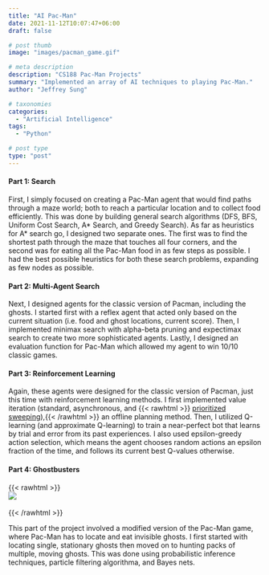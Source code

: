 ```yaml
---
title: "AI Pac-Man"
date: 2021-11-12T10:07:47+06:00
draft: false

# post thumb
image: "images/pacman_game.gif"

# meta description
description: "CS188 Pac-Man Projects"
summary: "Implemented an array of AI techniques to playing Pac-Man."
author: "Jeffrey Sung"

# taxonomies
categories: 
  - "Artificial Intelligence"
tags:
  - "Python"

# post type
type: "post"
---
```


#### Part 1: Search
First, I simply focused on creating a Pac-Man agent that would find paths through a maze world; both to reach a particular location and to collect food efficiently. This was done by building general search algorithms (DFS, BFS, Uniform Cost Search, A* Search, and Greedy Search). As far as heuristics for A* search go, I designed two separate ones. The first was to find the shortest path through the maze that touches all four corners, and the second was for eating all the Pac-Man food in as few steps as possible. I had the best possible heuristics for both these search problems, expanding as few nodes as possible.

#### Part 2: Multi-Agent Search
Next, I designed agents for the classic version of Pacman, including the ghosts. I started first with a reflex agent that acted only based on the current situation (i.e. food and ghost locations, current score). Then, I implemented minimax search with alpha-beta pruning and expectimax search to create two more sophisticated agents. Lastly, I designed an evaluation function for Pac-Man which allowed my agent to win 10/10 classic games.

#### Part 3: Reinforcement Learning
Again, these agents were designed for the classic version of Pacman, just this time with reinforcement learning methods. I first implemented value iteration (standard, asynchronous, and {{< rawhtml >}} <a href="https://proceedings.neurips.cc/paper/1992/file/55743cc0393b1cb4b8b37d09ae48d097-Paper.pdf" rel="noopener noreferrer" target="_blank">prioritized sweeping</a>),{{< /rawhtml >}} an offline planning method. Then, I utilized Q-learning (and approximate Q-learning) to train a near-perfect bot that learns by trial and error from its past experiences. I also used epsilon-greedy action selection, which means the agent chooses random actions an epsilon fraction of the time, and follows its current best Q-values otherwise. 

#### Part 4: Ghostbusters
{{< rawhtml >}} <br><img src="/images/busters.jpeg" style="display: block; margin: 0 auto"> </img>  <br>{{< /rawhtml >}}  

This part of the project involved a modified version of the Pac-Man game, where Pac-Man has to locate and eat invisible ghosts. I first started with locating single, stationary ghosts then moved on to hunting packs of multiple, moving ghosts. This was done using probabilistic inference techniques, particle filtering algorithma, and Bayes nets.